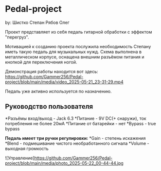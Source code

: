 # Pedal-project

by:
Шистко Степан
Рябов Олег

Проект представляет из себя педаль гитарной обработки с эффектом "перегруз".

Мотивацией к созданию проекта послужила необходимость Степану иметь такую педаль для музыкальных нужд.
Схема выполнена в металлическом корпусе, оснащена внешним разъёмом питания и кнопкой для переключения ногой.

Демонстрация работы находится вот здесь:
https://github.com/Gammer256/Pedal-project/blob/main/media/video_2025-05-21_23-31-29.mp4

Педаль уже активно используется по назначению.
## 
## Руководство пользователя

*Разъёмы вход/выход - Jack 6.3
*Питание - 9V DC(+ снаружи), ток потребления не более 20мA
*Питание от батарейки - нет
*Bypass - true bypass

**Педаль имеет три ручки регулировки:**
*Gain -  степень искажения
*Blend - подмешивание чистого необработанного сигнала
*Volume - выходная громкость

![Управление]https://github.com/Gammer256/Pedal-project/blob/main/media/photo_2025-05-22_00-44-44.jpg



